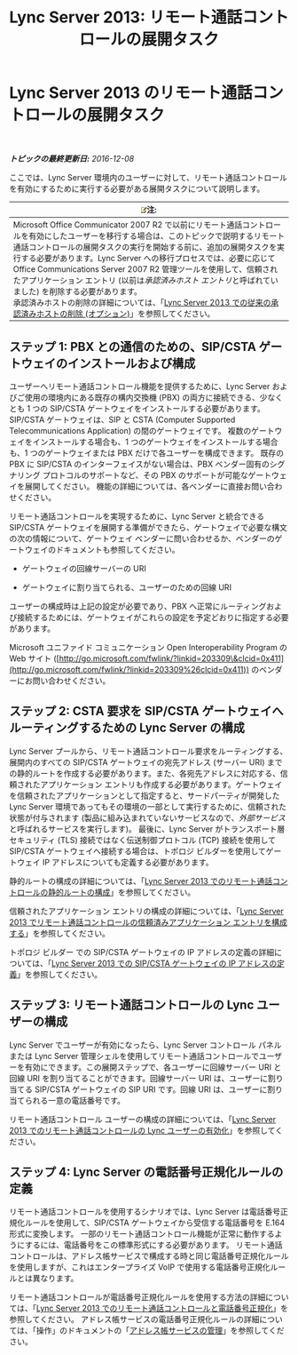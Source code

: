 ﻿---
title: 'Lync Server 2013: リモート通話コントロールの展開タスク'
TOCTitle: リモート通話コントロールの展開タスク
ms:assetid: 20218871-4f27-4611-9b7e-c0ca55908284
ms:mtpsurl: https://technet.microsoft.com/ja-jp/library/Gg558624(v=OCS.15)
ms:contentKeyID: 48271474
ms.date: 12/10/2016
mtps_version: v=OCS.15
ms.translationtype: HT
---

# Lync Server 2013 のリモート通話コントロールの展開タスク

 

_**トピックの最終更新日:** 2016-12-08_

ここでは、Lync Server 環境内のユーザーに対して、リモート通話コントロールを有効にするために実行する必要がある展開タスクについて説明します。

<table>
<thead>
<tr class="header">
<th><img src="images/Gg412781.note(OCS.15).gif" title="note" alt="note" />注:</th>
</tr>
</thead>
<tbody>
<tr class="odd">
<td>Microsoft Office Communicator 2007 R2 で以前にリモート通話コントロールを有効にしたユーザーを移行する場合は、このトピックで説明するリモート通話コントロールの展開タスクの実行を開始する前に、追加の展開タスクを実行する必要があります。Lync Server への移行プロセスでは、必要に応じて Office Communications Server 2007 R2 管理ツールを使用して、信頼されたアプリケーション エントリ (以前は<em>承認済みホスト エントリ</em>と呼ばれていました) を削除する必要があります。<br />
承認済みホストの削除の詳細については、「<a href="lync-server-2013-remove-a-legacy-authorized-host-optional.md">Lync Server 2013 での従来の承認済みホストの削除 (オプション)</a>」を参照してください。</td>
</tr>
</tbody>
</table>


## ステップ 1: PBX との通信のための、SIP/CSTA ゲートウェイのインストールおよび構成

ユーザーへリモート通話コントロール機能を提供するために、Lync Server およびご使用の環境内にある既存の構内交換機 (PBX) の両方に接続できる、少なくとも 1 つの SIP/CSTA ゲートウェイをインストールする必要があります。SIP/CSTA ゲートウェイは、SIP と CSTA (Computer Supported Telecommunications Application) の間のゲートウェイです。 複数のゲートウェイをインストールする場合も、1 つのゲートウェイをインストールする場合も、1 つのゲートウェイまたは PBX だけで各ユーザーを構成できます。 既存の PBX に SIP/CSTA のインターフェイスがない場合は、PBX ベンダー固有のシグナリング プロトコルのサポートなど、その PBX のサポートが可能なゲートウェイを展開してください。 機能の詳細については、各ベンダーに直接お問い合わせください。

リモート通話コントロールを実現するために、Lync Server と統合できる SIP/CSTA ゲートウェイを展開する準備ができたら、ゲートウェイで必要な構文の次の情報について、ゲートウェイ ベンダーに問い合わせるか、ベンダーのゲートウェイのドキュメントも参照してください。

  - ゲートウェイの回線サーバーの URI

  - ゲートウェイに割り当てられる、ユーザーのための回線 URI

ユーザーの構成時は上記の設定が必要であり、PBX へ正常にルーティングおよび接続するためには、ゲートウェイがこれらの設定を予定どおりに指定する必要があります。

Microsoft ユニファイド コミュニケーション Open Interoperability Program の Web サイト ([http://go.microsoft.com/fwlink/?linkid=203309\&clcid=0x411](http://go.microsoft.com/fwlink/?linkid=203309%26clcid=0x411)) のベンダーにお問い合わせください。

## ステップ 2: CSTA 要求を SIP/CSTA ゲートウェイへルーティングするための Lync Server の構成

Lync Server プールから、リモート通話コントロール要求をルーティングする、展開内のすべての SIP/CSTA ゲートウェイの宛先アドレス (サーバー URI) までの静的ルートを作成する必要があります。また、各宛先アドレスに対応する、信頼されたアプリケーション エントリも作成する必要があります。ゲートウェイを信頼されたアプリケーションとして指定すると、サードパーティが開発した Lync Server 環境であってもその環境の一部として実行するために、信頼された状態が付与されます (製品に組み込まれていないサービスなので、*外部サービス*と呼ばれるサービスを実行します)。 最後に、Lync Server がトランスポート層セキュリティ (TLS) 接続ではなく伝送制御プロトコル (TCP) 接続を使用して SIP/CSTA ゲートウェイへ接続する場合は、トポロジ ビルダーを使用してゲートウェイ IP アドレスについても定義する必要があります。

静的ルートの構成の詳細については、「[Lync Server 2013 でのリモート通話コントロールの静的ルートの構成](lync-server-2013-configure-a-static-route-for-remote-call-control.md)」を参照してください。

信頼されたアプリケーション エントリの構成の詳細については、「[Lync Server 2013 でリモート通話コントロールの信頼済みアプリケーション エントリを構成する](lync-server-2013-configure-a-trusted-application-entry-for-remote-call-control.md)」を参照してください。

トポロジ ビルダー での SIP/CSTA ゲートウェイの IP アドレスの定義の詳細については、「[Lync Server 2013 での SIP/CSTA ゲートウェイの IP アドレスの定義](lync-server-2013-define-a-sip-csta-gateway-ip-address.md)」を参照してください。

## ステップ 3: リモート通話コントロールの Lync ユーザーの構成

Lync Server でユーザーが有効になったら、Lync Server コントロール パネルまたは Lync Server 管理シェルを使用してリモート通話コントロールでユーザーを有効にできます。この展開ステップで、各ユーザーに回線サーバー URI と回線 URI を割り当てることができます。回線サーバー URI は、ユーザーに割り当てる SIP/CSTA ゲートウェイの SIP URI です。回線 URI は、ユーザーに割り当てられる一意の電話番号です。

リモート通話コントロール ユーザーの構成の詳細については、「[Lync Server 2013 でのリモート通話コントロールの Lync ユーザーの有効化](lync-server-2013-enable-lync-users-for-remote-call-control.md)」を参照してください。

## ステップ 4: Lync Server の電話番号正規化ルールの定義

リモート通話コントロールを使用するシナリオでは、Lync Server は電話番号正規化ルールを使用して、SIP/CSTA ゲートウェイから受信する電話番号を E.164 形式に変換します。 一部のリモート通話コントロール機能が正常に動作するようにするには、電話番号をこの標準形式にする必要があります。 リモート通話コントロールは、アドレス帳サービスで構成する時と同じ電話番号正規化ルールを使用しますが、これはエンタープライズ VoIP で使用する電話番号正規化ルールとは異なります。

リモート通話コントロールが電話番号正規化ルールを使用する方法の詳細については、「[Lync Server 2013 でのリモート通話コントロールと電話番号正規化](lync-server-2013-remote-call-control-and-phone-number-normalization.md)」を参照してください。 アドレス帳サービスの電話番号正規化ルールの詳細については、「操作」のドキュメントの「[アドレス帳サービスの管理](lync-server-2013-administering-the-address-book-service.md)」を参照してください。


